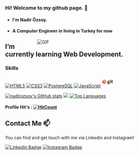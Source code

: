 ### Hi! Welcome to my github page. 👋

- #### I'm Nadir Özsoy. 
- #### A Computer Engineer in living in Turkey for now

<img align="right" alt="GIF" src="./codee.gif" width="400"/>

##  I’m currently learning Web Development.

### Skills
<a href="https://developer.mozilla.org/en-US/docs/Glossary/HTML5" target="_blank" rel="noreferrer"><img src="https://raw.githubusercontent.com/danielcranney/readme-generator/main/public/icons/skills/html5-colored.svg" width="36" height="36" alt="HTML5" /></a>
<a href="https://www.w3.org/TR/CSS/#css" target="_blank" rel="noreferrer"><img src="https://raw.githubusercontent.com/danielcranney/readme-generator/main/public/icons/skills/css3-colored.svg" width="36" height="36" alt="CSS3" /></a>
<a href="https://getbootstrap.com/" target="_blank" rel="noreferrer"><img src="https://raw.githubusercontent.com/danielcranney/readme-generator/main/public/icons/skills/bootstrap-colored.svg" width="36" height="36" alt="PostgreSQL" /></a>
<a href="https://developer.mozilla.org/en-US/docs/Web/JavaScript" target="_blank" rel="noreferrer"><img src="https://raw.githubusercontent.com/danielcranney/readme-generator/main/public/icons/skills/javascript-colored.svg" width="36" height="36" alt="JavaScript" /></a>
<img alt="Git" width="36" height="36" src="https://raw.githubusercontent.com/github/explore/80688e429a7d4ef2fca1e82350fe8e3517d3494d/topics/git/git.png" />


<a href="http://www.github.com/nadirozsoy"><img src="https://github-readme-stats.vercel.app/api?username=nadirozsoy&show_icons=true&hide=&count_private=true&title_color=6366f1&text_color=ffffff&icon_color=6366f1&bg_color=1c1917&hide_border=true&show_icons=true" alt="nadirozsoy's GitHub stats" /></a>
<a href="http://www.github.com/nadirozsoy"><img src="https://github-readme-streak-stats.herokuapp.com/?user=nadirozsoy&stroke=ffffff&background=1c1917&ring=6366f1&fire=6366f1&currStreakNum=ffffff&currStreakLabel=6366f1&sideNums=ffffff&sideLabels=ffffff&dates=ffffff&hide_border=true" /></a>
<a href="https://github.com/nadirozsoy" align="left"><img src="https://github-readme-stats.vercel.app/api/top-langs/?username=nadirozsoy&langs_count=5&title_color=6366f1&text_color=ffffff&icon_color=6366f1&bg_color=1c1917&hide_border=true&locale=en&custom_title=Top%20%Languages" alt="Top Languages" /></a>
#### Profile Hit's : [![HitCount](https://hits.dwyl.com/nadirozsoy/nadirozsoy.svg?style=flat-square)](http://hits.dwyl.com/nadirozsoy/nadirozsoy)

## Contact Me 📫

You can find and get touch with me via Linkedin and Instagram!

[![Linkedin Badge](https://img.shields.io/badge/nadirozsoy-follow%20on%20linkedin-blue?style=for-the-badge&logo=linkedin)](https://www.linkedin.com/in/thisisnadirozsoy/)
[![Instagram Badge](https://img.shields.io/badge/nadirozsoy-follow%20on%20instagram-blue?style=for-the-badge&logo=instagram)](https://instagram.com/thisisnadirozsoy/)
